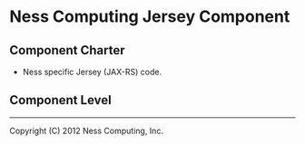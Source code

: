 Ness Computing Jersey Component
===============================

Component Charter
-----------------

* Ness specific Jersey (JAX-RS) code.

Component Level
---------------


----
Copyright (C) 2012 Ness Computing, Inc.
